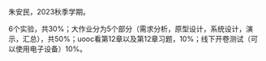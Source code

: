 朱安民，2023秋季学期。

6个实验，共30%；大作业分为5个部分（需求分析，原型设计，系统设计，演示，汇总），共50%；uooc看第12章以及第12章习题，10%；线下开卷测试（可以使用电子设备）10%。

